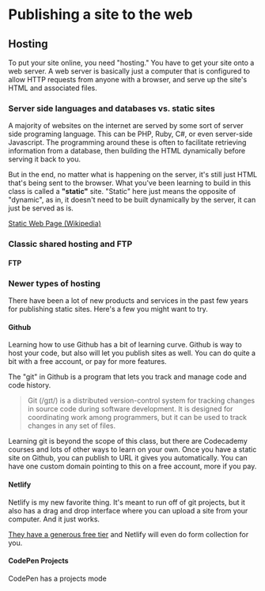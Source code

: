 # Publishing a site to the web

## Hosting

To put your site online, you need "hosting." You have to get your site onto a web server. A web server is basically just a computer that is configured to allow HTTP requests from anyone with a browser, and serve up the site's HTML and associated files. 

### Server side languages and databases vs. static sites

A majority of websites on the internet are served by some sort of server side programing language. This can be PHP, Ruby, C#, or even server-side Javascript. The programming around these is often to facilitate retrieving information from a database, then building the HTML dynamically before serving it back to you. 

But in the end, no matter what is happening on the server, it's still just HTML that's being sent to the browser. What you've been learning to build in this class is called a **"static"** site. "Static" here just means the opposite of "dynamic", as in, it doesn't need to be built dynamically by the server, it can just be served as is. 

[Static Web Page (Wikipedia)](https://en.wikipedia.org/wiki/Static_web_page)

### Classic shared hosting and FTP

#### FTP

### Newer types of hosting

There have been a lot of new products and services in the past few years for publishing static sites. Here's a few you might want to try.

#### Github

Learning how to use Github has a bit of learning curve. Github is way to host your code, but also will let you publish sites as well. You can do quite a bit with a free account, or pay for more features.

The "git" in Github is a program that lets you track and manage code and code history. 

> Git (/ɡɪt/) is a distributed version-control system for tracking changes in source code during software development. It is designed for coordinating work among programmers, but it can be used to track changes in any set of files.

Learning git is beyond the scope of this class, but there are Codecademy courses and lots of other ways to learn on your own. Once you have a static site on Github, you can publish to URL it gives you automatically. You can have one custom domain pointing to this on a free account, more if you pay.

#### Netlify

Netlify is my new favorite thing. It's meant to run off of git projects, but it also has a drag and drop interface where you can upload a site from your computer. And it just works.

[They have a generous free tier](https://www.netlify.com/pricing/) and Netlify will even do form collection for you. 

#### CodePen Projects

CodePen has a projects mode